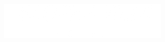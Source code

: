 
![alt tag](https://github.com/MuhikaThomas/Slopes-Villa/blob/master/img/logo1.png "Description goes here")
